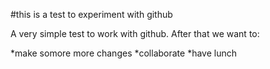 #this is a test to experiment with github

A very simple test to work with github. After that we want to:

*make somore more changes
*collaborate
*have lunch
